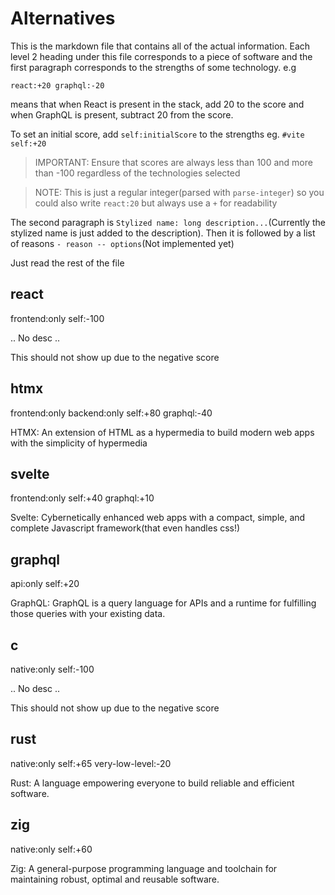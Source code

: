 # Alternatives
This is the markdown file that contains all of the actual information. Each level 2 heading under this file corresponds to a piece of software and the first paragraph corresponds to the strengths of some technology. e.g

```
react:+20 graphql:-20
```

means that when React is present in the stack, add 20 to the score and when GraphQL is present, subtract 20 from the score.

To set an initial score, add `self:initialScore` to the strengths eg. `#vite self:+20`

> IMPORTANT: Ensure that scores are always less than 100 and more than -100 regardless of the technologies selected

> NOTE: This is just a regular integer(parsed with `parse-integer`) so you could also write `react:20` but always use a `+` for readability

The second paragraph is `Stylized name: long description...`(Currently the stylized name is just added to the description). Then it is followed by a list of reasons `- reason -- options`(Not implemented yet)

Just read the rest of the file

## react
frontend:only self:-100

.. No desc ..

This should not show up due to the negative score

## htmx
frontend:only backend:only self:+80 graphql:-40

HTMX: An extension of HTML as a hypermedia to build modern web apps with the simplicity of hypermedia

## svelte
frontend:only self:+40 graphql:+10

Svelte: Cybernetically enhanced web apps with a compact, simple, and complete Javascript framework(that even handles css!)

## graphql
api:only self:+20

GraphQL: GraphQL is a query language for APIs and a runtime for fulfilling those queries with your existing data.

## c
native:only self:-100

.. No desc ..

This should not show up due to the negative score

## rust
native:only self:+65 very-low-level:-20

Rust: A language empowering everyone to build reliable and efficient software.

## zig
native:only self:+60

Zig: A general-purpose programming language and toolchain for maintaining robust, optimal and reusable software.
